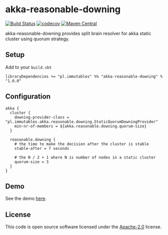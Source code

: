 # akka-reasonable-downing #

[![Build Status](https://travis-ci.org/mbilski/akka-reasonable-downing.svg?branch=master)](https://travis-ci.org/mbilski/akka-reasonable-downing)
[![codecov](https://codecov.io/gh/mbilski/akka-reasonable-downing/branch/master/graph/badge.svg)](https://codecov.io/gh/mbilski/akka-reasonable-downing)
[![Maven Central](https://maven-badges.herokuapp.com/maven-central/pl.immutables/akka-reasonable-downing/badge.svg)](https://maven-badges.herokuapp.com/maven-central/pl.immutables/akka-reasonable-downing)

akka-reasonable-downing provides split brain resolver for akka static cluster using quorum strategy.

## Setup ##

Add to your `build.sbt`

```
libraryDependencies += "pl.immutables" %% "akka-reasonable-downing" % "1.0.0"
```

## Configuration ##

```
akka {
  cluster {
    downing-provider-class = "pl.immutables.akka.reasonable.downing.StaticQuorumDowningProvider"
    min-nr-of-members = ${akka.reasonable.downing.quorum-size}
  }

  reasonable.downing {
    # the time to make the decision after the cluster is stable
    stable-after = 7 seconds

    # the N / 2 + 1 where N is number of nodes in a static cluster
    quorum-size = 3
  }
}
```

## Demo ##

See the demo [here](https://www.youtube.com/watch?v=_uz8QOjVrNQ).

## License ##

This code is open source software licensed under the
[Apache-2.0](http://www.apache.org/licenses/LICENSE-2.0) license.
